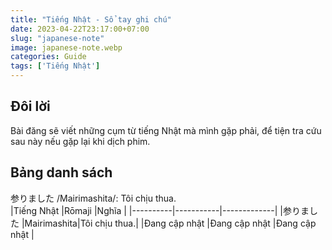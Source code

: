 ```yaml
---
title: "Tiếng Nhật - Sổ tay ghi chú"
date: 2023-04-22T23:17:00+07:00
slug: "japanese-note"
image: japanese-note.webp
categories: Guide
tags: ['Tiếng Nhật']
---
```

## Đôi lời   
Bài đăng sẽ viết những cụm từ tiếng Nhật mà mình gặp phải, để tiện tra cứu sau này nếu gặp lại khi dịch phim.   
## Bảng danh sách   
参りました  /Mairimashita/: Tôi chịu thua.   
|Tiếng Nhật |Rōmaji      |Nghĩa         |
|----------|-----------|-------------|
|参りました    |Mairimashita|Tôi chịu thua.|
|Đang cập nhật       |Đang cập nhật         |Đang cập nhật          |


